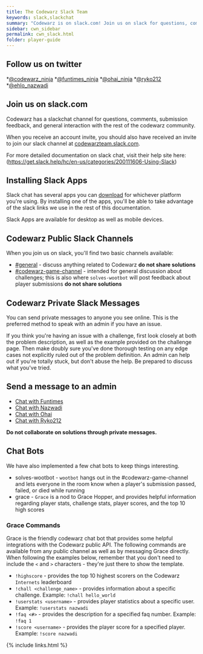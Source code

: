 ```yaml
---
title: The Codewarz Slack Team
keywords: slack,slackchat
summary: "Codewarz is on slack.com! Join us on slack for questions, comments, or good company."
sidebar: cwn_sidebar
permalink: cwn_slack.html
folder: player-guide
---
```


## Follow us on twitter
*[@codewarz_ninja](https://twitter.com/codewarz_ninja)
*[@funtimes_ninja](https://twitter.com/funtimes_ninja)
*[@ohai_ninja](https://twitter.com/ohai_ninja)
*[@ryko212](https://twitter.com/ryko212)
*[@ehlo_nazwadi](https://twitter.com/ehlo_nazwadi)

## Join us on slack.com

Codewarz has a slackchat channel for questions, comments, submission feedback,
and general interaction with the rest of the codewarz community.

When you receive an account invite, you should also have received an invite to
join our slack channel at [codewarzteam.slack.com](https://codewarzteam.slack.com).

For more detailed documentation on slack chat, visit their help site here: (https://get.slack.help/hc/en-us/categories/200111606-Using-Slack) 

## Installing Slack Apps

Slack chat has several apps you can [download](https://slack.com/downloads/) for whichever platform you're using.  By installing one of the apps, you'll be able to take advantage of the slack links we use in the rest of this documentation.

Slack Apps are available for desktop as well as mobile devices.

## Codewarz Public Slack Channels

When you join us on slack, you'll find two basic channels available:

* [#general](slack://channel?team=T0HJEJNAH&id=C0HJEJNBF) - discuss anything related to Codewarz **do not share solutions**
* [#codewarz-game-channel](slack://channel?team=T0HJEJNAH&id=C0HJFMKU3) - intended for general discussion about challenges; this is also where `solves-wootbot` will post feedback about player submissions **do not share solutions**

## Codewarz Private Slack Messages

You can send private messages to anyone you see online.  This is the preferred
method to speak with an admin if you have an issue.

If you think you're having an issue with a challenge, first look closely at both
the problem description, as well as the example provided on the challenge page.
Then make doubly sure you've done thorough testing on any edge cases not explicitly
ruled out of the problem definition.  An admin can help out if you're totally stuck,
but don't abuse the help.  Be prepared to discuss what you've tried.

## Send a message to an admin
* [Chat with Funtimes](slack://user?team=T0HJEJNAH&id=U0HJJ9ZSB)
* [Chat with Nazwadi](slack://user?team=T0HJEJNAH&id=U0JM4TJC8)
* [Chat with Ohai](slack://user?team=T0HJEJNAH&id=U0HJEMKTP)
* [Chat with Ryko212](slack://user?team=T0HJEJNAH&id=U0HJE697E)

**Do not collaborate on solutions through private messages.**

## Chat Bots

We have also implemented a few chat bots to keep things interesting.

* solves-wootbot - `wootbot` hangs out in the #codewarz-game-channel and lets
  everyone in the room know when a player's submission passed, failed, or died while running
* grace - `Grace` is a nod to Grace Hopper, and provides helpful information regarding
  player stats, challenge stats, player scores, and the top 10 high scores

### Grace Commands

Grace is the friendly codewarz chat bot that provides some helpful integrations with the Codewarz public API.  The following commands are available from any public channel as well as by messaging Grace directly.  When following the examples below, remember that you don't need to include the `<` and `>` characters - they're just there to show the template.

* `!highscore` - provides the top 10 highest scorers on the Codewarz `Internets` leaderboard
* `!chall <challenge_name>` - provides information about a specific challenge.  Example: `!chall hello_world`
* `!userstats <username>` - provides player statistics about a specific user.  Example: `!userstats nazwadi`
* `!faq <#>` - provides the description for a specified faq number. Example: `!faq 1`
* `!score <username>` - provides the player score for a specified player.  Example: `!score nazwadi`

{% include links.html %}
